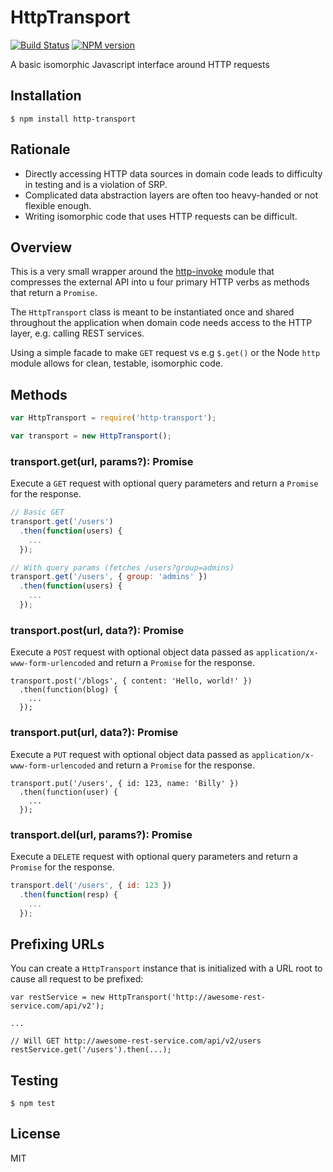 # HttpTransport

[![Build Status](https://travis-ci.org/bvalosek/http-transport.png?branch=master)](https://travis-ci.org/bvalosek/http-transport)
[![NPM version](https://badge.fury.io/js/http-transport.png)](http://badge.fury.io/js/http-transport)

A basic isomorphic Javascript interface around HTTP requests

## Installation

```
$ npm install http-transport
```

## Rationale

* Directly accessing HTTP data sources in domain code leads to difficulty in
  testing and is a violation of SRP.
* Complicated data abstraction layers are often too heavy-handed or not
  flexible enough.
* Writing isomorphic code that uses HTTP requests can be difficult.

## Overview

This is a very small wrapper around the
[http-invoke](https://github.com/jakutis/httpinvoke) module that compresses the
external API into u four primary HTTP verbs as methods that return a `Promise`.

The `HttpTransport` class is meant to be instantiated once and shared
throughout the application when domain code needs access to the HTTP layer,
e.g. calling REST services.

Using a simple facade to make `GET` request vs e.g `$.get()` or the Node `http`
module allows for clean, testable, isomorphic code.

## Methods

```javascript
var HttpTransport = require('http-transport');

var transport = new HttpTransport();
```

### transport.get(url, params?): Promise

Execute a `GET` request with optional query parameters and return a `Promise` for
the response.

```javascript
// Basic GET
transport.get('/users')
  .then(function(users) {
    ...
  });

// With query params (fetches /users?group=admins)
transport.get('/users', { group: 'admins' })
  .then(function(users) {
    ...
  });
```

### transport.post(url, data?): Promise

Execute a `POST` request with optional object data passed as
`application/x-www-form-urlencoded` and return a `Promise` for the response.

```
transport.post('/blogs', { content: 'Hello, world!' })
  .then(function(blog) {
    ...
  });
```

### transport.put(url, data?): Promise

Execute a `PUT` request with optional object data passed as
`application/x-www-form-urlencoded` and return a `Promise` for the response.

```
transport.put('/users', { id: 123, name: 'Billy' })
  .then(function(user) {
    ...
  });
```

### transport.del(url, params?): Promise

Execute a `DELETE` request with optional query parameters and return a `Promise` for
the response.

```javascript
transport.del('/users', { id: 123 })
  .then(function(resp) {
    ...
  });
```

## Prefixing URLs

You can create a `HttpTransport` instance that is initialized with a URL root
to cause all request to be prefixed:

```
var restService = new HttpTransport('http://awesome-rest-service.com/api/v2');

...

// Will GET http://awesome-rest-service.com/api/v2/users
restService.get('/users').then(...);
```

## Testing

```
$ npm test
```

## License

MIT
